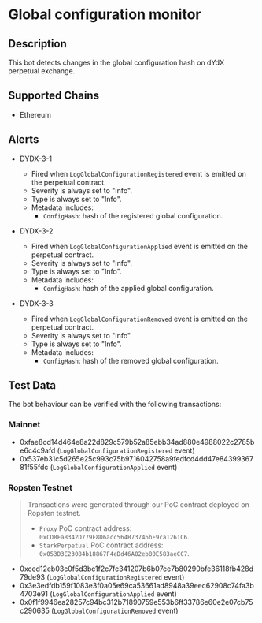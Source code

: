 # Global configuration monitor

## Description

This bot detects changes in the global configuration hash on dYdX perpetual exchange.

## Supported Chains

- Ethereum

## Alerts

- DYDX-3-1

  - Fired when `LogGlobalConfigurationRegistered` event is emitted on the perpetual contract.
  - Severity is always set to "Info".
  - Type is always set to "Info".
  - Metadata includes:
    - `ConfigHash`: hash of the registered global configuration.

- DYDX-3-2

  - Fired when `LogGlobalConfigurationApplied` event is emitted on the perpetual contract.
  - Severity is always set to "Info".
  - Type is always set to "Info".
  - Metadata includes:
    - `ConfigHash`: hash of the applied global configuration.

- DYDX-3-3
    - Fired when `LogGlobalConfigurationRemoved` event is emitted on the perpetual contract.
    - Severity is always set to "Info".
    - Type is always set to "Info".
    - Metadata includes:
      - `ConfigHash`: hash of the removed global configuration.

## Test Data

The bot behaviour can be verified with the following transactions:

### Mainnet

- 0xfae8cd14d464e8a22d829c579b52a85ebb34ad880e4988022c2785be6c4c9afd (`LogGlobalConfigurationRegistered` event)
- 0x537eb31c5d265e25c993c75b9716042758a9fedfcd4dd47e8439936781f55fdc (`LogGlobalConfigurationApplied` event)

### Ropsten Testnet

> Transactions were generated through our PoC contract deployed on Ropsten testnet.
>
> - `Proxy` PoC contract address: `0xCD8Fa8342D779F8D6acc564B73746bF9ca1261C6`.
> - `StarkPerpetual` PoC contract address: `0x053D3E23084b18867F4eDd46A02eb80E583aeCC7`.

- 0xced12eb03c0f5d3bc1f2c7fc341207b6b07ce7b80290bfe36118fb428d79de93 (`LogGlobalConfigurationRegistered` event)
- 0x3e3edfdb159f1083e3f0a05e69ca53661ad8948a39eec62908c74fa3b4703e91 (`LogGlobalConfigurationApplied` event)
- 0x0f1f9946ea28257c94bc312b71890759e553b6ff33786e60e2e07cb75c290635 (`LogGlobalConfigurationRemoved` event)

